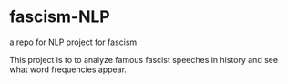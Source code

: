 # fascism-NLP

a repo for NLP project for fascism

This project is to to analyze famous fascist speeches in history and see what word frequencies appear. 
